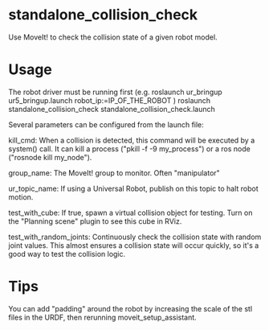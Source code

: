 # standalone_collision_check
Use MoveIt! to check the collision state of a given robot model.

# Usage
The robot driver must be running first (e.g. roslaunch ur_bringup ur5_bringup.launch robot_ip:=IP_OF_THE_ROBOT )
roslaunch standalone_collision_check standalone_collision_check.launch

Several parameters can be configured from the launch file:

kill_cmd: When a collision is detected, this command will be executed by a system() call. It can kill a process ("pkill -f -9 my_process") or a ros node ("rosnode kill my_node").

group_name: The MoveIt! group to monitor. Often "manipulator"

ur_topic_name: If using a Universal Robot, publish on this topic to halt robot motion.

test_with_cube: If true, spawn a virtual collision object for testing. Turn on the "Planning scene" plugin to see this cube in RViz.

test_with_random_joints: Continuously check the collision state with random joint values. This almost ensures a collision state will occur quickly, so it's a good way to test the collision logic.

# Tips
You can add "padding" around the robot by increasing the scale of the stl files in the URDF, then rerunning moveit_setup_assistant.
